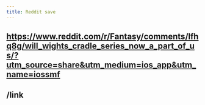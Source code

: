 ```yaml
---
title: Reddit save
---
```


## https://www.reddit.com/r/Fantasy/comments/lfhq8g/will_wights_cradle_series_now_a_part_of_us/?utm_source=share&utm_medium=ios_app&utm_name=iossmf
## /link
